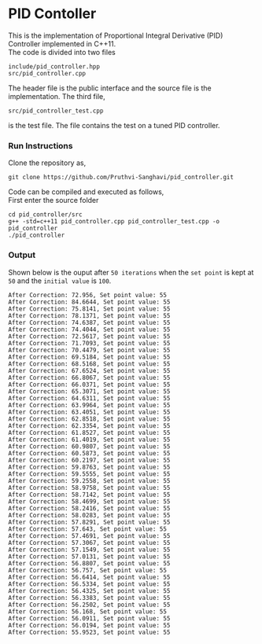 # PID Contoller

This is the implementation of Proportional Integral Derivative (PID) Controller implemented in C++11.\
The code is divided into two files
```
include/pid_controller.hpp
src/pid_controller.cpp
```
The header file is the public interface and the source file is the implementation. The third file,
```
src/pid_controller_test.cpp
```
is the test file. The file contains the test on a tuned PID controller.

### Run Instructions
Clone the repository as,
```
git clone https://github.com/Pruthvi-Sanghavi/pid_controller.git
```

Code can be compiled and executed as follows,\
First enter the source folder
```
cd pid_controller/src
g++ -std=c++11 pid_controller.cpp pid_controller_test.cpp -o pid_controller
./pid_controller
```
### Output
Shown below is the ouput after ```50 iterations``` when the ```set point``` is kept at ```50``` and the ```initial value``` is ```100```.
```
After Correction: 72.956, Set point value: 55
After Correction: 84.6644, Set point value: 55
After Correction: 75.8141, Set point value: 55
After Correction: 78.1371, Set point value: 55
After Correction: 74.6387, Set point value: 55
After Correction: 74.4044, Set point value: 55
After Correction: 72.5617, Set point value: 55
After Correction: 71.7093, Set point value: 55
After Correction: 70.4479, Set point value: 55
After Correction: 69.5184, Set point value: 55
After Correction: 68.5168, Set point value: 55
After Correction: 67.6524, Set point value: 55
After Correction: 66.8067, Set point value: 55
After Correction: 66.0371, Set point value: 55
After Correction: 65.3071, Set point value: 55
After Correction: 64.6311, Set point value: 55
After Correction: 63.9964, Set point value: 55
After Correction: 63.4051, Set point value: 55
After Correction: 62.8518, Set point value: 55
After Correction: 62.3354, Set point value: 55
After Correction: 61.8527, Set point value: 55
After Correction: 61.4019, Set point value: 55
After Correction: 60.9807, Set point value: 55
After Correction: 60.5873, Set point value: 55
After Correction: 60.2197, Set point value: 55
After Correction: 59.8763, Set point value: 55
After Correction: 59.5555, Set point value: 55
After Correction: 59.2558, Set point value: 55
After Correction: 58.9758, Set point value: 55
After Correction: 58.7142, Set point value: 55
After Correction: 58.4699, Set point value: 55
After Correction: 58.2416, Set point value: 55
After Correction: 58.0283, Set point value: 55
After Correction: 57.8291, Set point value: 55
After Correction: 57.643, Set point value: 55
After Correction: 57.4691, Set point value: 55
After Correction: 57.3067, Set point value: 55
After Correction: 57.1549, Set point value: 55
After Correction: 57.0131, Set point value: 55
After Correction: 56.8807, Set point value: 55
After Correction: 56.757, Set point value: 55
After Correction: 56.6414, Set point value: 55
After Correction: 56.5334, Set point value: 55
After Correction: 56.4325, Set point value: 55
After Correction: 56.3383, Set point value: 55
After Correction: 56.2502, Set point value: 55
After Correction: 56.168, Set point value: 55
After Correction: 56.0911, Set point value: 55
After Correction: 56.0194, Set point value: 55
After Correction: 55.9523, Set point value: 55

```
